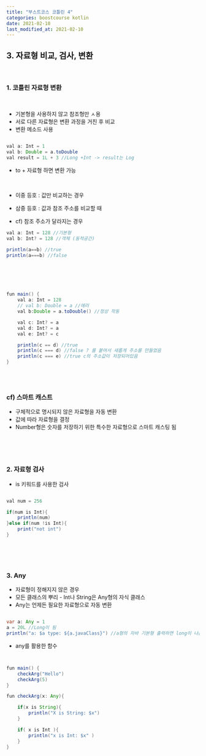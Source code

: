 ```yaml
---
title: "부스트코스 코틀린 4"
categories: boostcourse kotlin
date: 2021-02-10
last_modified_at: 2021-02-10
---
```




## 3. 자료형 비교, 검사, 변환


<br/>


### 1. 코틀린 자료형 변환

<br/>

- 기본형을 사용하지 않고 참조형만 ㅅ용
- 서로 다른 자료형은 변환 과정을 거친 후 비교
- 변환 메소드 사용 

```java

val a: Int = 1
val b: Double = a.toDouble
val result = 1L + 3 //Long +Int -> result는 Log

```

- to + 자료형 하면 변환 가능

<br/>

- 이중 등호 : 값만 비교하는 경우
- 삼중 등호 : 값과 참조 주소를 비교할 때

- cf) 참조 주소가 달라지는 경우

```java
val a: Int = 128 //기본형
val b: Int? = 128 //객체 (동적공간)

println(a==b) //true
println(a===b) //false




```

<br/>


```java

fun main() {
    val a: Int = 128
    // val b: Double = a //에러
    val b:Double = a.toDouble() //정상 작동

    val c: Int? = a
    val d: Int? = a
    val e: Int? = c

    println(c == d) //true
    println(c === d) //false ? 를 붙여서 새롭게 주소를 만들었음
    println(c === e) //true c의 주소값이 저장되어있음
}

```


<br/>
<br/>


### cf) 스마트 캐스트

- 구체적으로 명시되지 않은 자료형을 자동 변환
- 값에 따라 자료형을 결정
- Number형은 숫자를 저장하기 위한 특수한 자료형으로 스마트 캐스팅 됨


<br/>
<br/>
<br/>



### 2. 자료형 검사
- is 키워드를 사용한 검사

```java

val num = 256

if(num is Int){
    println(num)
}else if(num !is Int){
    print("not int")
}

```


<br/>
<br/>
<br/>

### 3. Any
- 자료형이 정해지지 않은 경우
- 모든 클래스의 뿌리 - Int나 String은 Any형의 자식 클래스
- Any는 언제든 필요한 자료형으로 자동 변환


```java

var a: Any = 1
a = 20L //Long이 됨
println("a: $a type: ${a.javaClass}") //a형의 자바 기본형 출력하면 long이 나옴


```


- any를 활용한 함수

```java


fun main() {
    checkArg("Hello")
    checkArg(5)
}

fun checkArg(x: Any){

    if(x is String){
        println("X is String: $x")
    }

    if( x is Int ){
        println("x is Int: $x" )
    }
}

```

<br/><br/>


